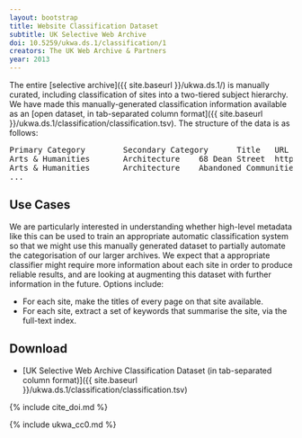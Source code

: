 ```yaml
---
layout: bootstrap
title: Website Classification Dataset
subtitle: UK Selective Web Archive
doi: 10.5259/ukwa.ds.1/classification/1
creators: The UK Web Archive & Partners
year: 2013
---
```


The entire [selective archive]({{ site.baseurl }}/ukwa.ds.1/) is manually curated, including classification of sites into a two-tiered subject hierarchy. We have made this manually-generated classification information available as an [open dataset, in tab-separated column format]({{ site.baseurl }}/ukwa.ds.1/classification/classification.tsv). The structure of the data is as follows:

<pre>
Primary Category        Secondary Category      Title   URL
Arts &amp; Humanities       Architecture    68 Dean Street  http://www.sixty8.com/
Arts &amp; Humanities       Architecture    Abandoned Communities   http://www.abandonedcommunities.co.uk/
...
</pre>

Use Cases
---------
We are particularly interested in understanding whether high-level metadata like this can be used to train an appropriate automatic classification system so that we might use this manually generated dataset to partially automate the categorisation of our larger archives. We expect that a appropriate classifier might require more information about each site in order to produce reliable results, and are looking at augmenting this dataset with further information in the future. Options include:

* For each site, make the titles of every page on that site available.
* For each site, extract a set of keywords that summarise the site, via the full-text index.

Download
--------

* [UK Selective Web Archive Classification Dataset (in tab-separated column format)]({{ site.baseurl }}/ukwa.ds.1/classification/classification.tsv)


{% include cite_doi.md %}

{% include ukwa_cc0.md %}

